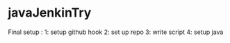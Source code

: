 # javaJenkinTry

Final setup :
1: setup github hook
2: set up repo
3: write script 
4: setup java 


